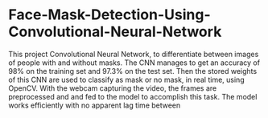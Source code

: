 # Face-Mask-Detection-Using-Convolutional-Neural-Network
This project Convolutional Neural Network, to differentiate between images of people with and without masks. The CNN manages to get an accuracy of 98% on the training set and 97.3% on the test set. Then the stored weights of this CNN are used to classify as mask or no mask, in real time, using OpenCV. With the webcam capturing the video, the frames are preprocessed and and fed to the model to accomplish this task. The model works efficiently with no apparent lag time between
